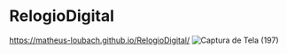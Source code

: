 # RelogioDigital
https://matheus-loubach.github.io/RelogioDigital/
![Captura de Tela (197)](https://user-images.githubusercontent.com/34719454/183529463-5d9af694-e052-456b-b7ae-931eea1c3b79.png)
